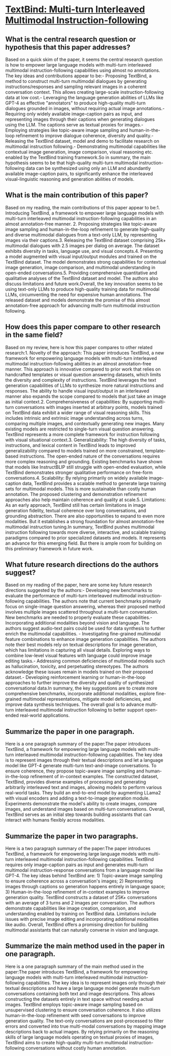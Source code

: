 # [TextBind: Multi-turn Interleaved Multimodal Instruction-following](https://arxiv.org/abs/2309.08637)

## What is the central research question or hypothesis that this paper addresses?

Based on a quick skim of the paper, it seems the central research question is how to empower large language models with multi-turn interleaved multimodal instruction-following capabilities using almost no annotations. The key ideas and contributions appear to be:- Proposing TextBind, a method to construct multi-turn multimodal dialogues by generating instructions/responses and sampling relevant images in a coherent conversation context. This allows creating large-scale instruction-following data at low cost.- Leveraging the language generation abilities of LLMs like GPT-4 as effective "annotators" to produce high-quality multi-turn dialogues grounded in images, without requiring actual image annotations.- Requiring only widely available image-caption pairs as input, and representing images through their captions when generating dialogues using the LLM. The captions serve as textual proxies for images.- Employing strategies like topic-aware image sampling and human-in-the-loop refinement to improve dialogue coherence, diversity and quality.- Releasing the TextBind dataset, model and demo to facilitate research on multimodal instruction following.- Demonstrating multimodal capabilities like contextual image generation, image comparison, visual reasoning etc. enabled by the TextBind training framework.So in summary, the main hypothesis seems to be that high-quality multi-turn multimodal instruction-following data can be synthesized using only an LLM and abundantly available image-caption pairs, to significantly enhance the interleaved visual-linguistic reasoning and generation abilities of models.


## What is the main contribution of this paper?

Based on my reading, the main contributions of this paper appear to be:1. Introducing TextBind, a framework to empower large language models with multi-turn interleaved multimodal instruction-following capabilities in an almost annotation-free manner. 2. Proposing strategies like topic-aware image sampling and human-in-the-loop refinement to generate high-quality and diverse multimodal dialogues from a text-only LLM, by representing images via their captions.3. Releasing the TextBind dataset comprising 25k+ multimodal dialogues with 2.5 images per dialog on average. The dataset exhibits diversity in tasks, language use, and visual concepts.4. Presenting a model augmented with visual input/output modules and trained on the TextBind dataset. The model demonstrates strong capabilities for contextual image generation, image comparison, and multimodal understanding in open-ended conversations.5. Providing comprehensive quantitative and qualitative analyses of the TextBind dataset and model. The authors also discuss limitations and future work.Overall, the key innovation seems to be using text-only LLMs to produce high-quality training data for multimodal LLMs, circumventing the need for expensive human annotations. The released dataset and models demonstrate the promise of this almost annotation-free approach for advancing multi-turn multimodal instruction following.


## How does this paper compare to other research in the same field?

Based on my review, here is how this paper compares to other related research:1. Novelty of the approach: This paper introduces TextBind, a new framework for empowering language models with multi-turn interleaved multimodal instruction-following abilities in an almost annotation-free manner. This approach is innovative compared to prior work that relies on handcrafted templates or visual question answering datasets, which limits the diversity and complexity of instructions. TextBind leverages the text generation capabilities of LLMs to synthesize more natural instructions and responses. The ability to handle visual input/output in an interleaved manner also expands the scope compared to models that just take an image as initial context.2. Comprehensiveness of capabilities: By supporting multi-turn conversations with images inserted at arbitrary points, models trained on TextBind data exhibit a wider range of visual reasoning skills. This includes intrinsic and extrinsic image understanding across turns, comparing multiple images, and contextually generating new images. Many existing models are restricted to single-turn visual question answering. TextBind represents a more complete framework for instruction following with visual situational context.3. Generalizability: The high diversity of tasks, instructions, and lexical content in TextBind leads to improved generalizability compared to models trained on more constrained, template-based instructions. The open-ended nature of the conversations requires more complex reasoning and grounding. Existing benchmarks have shown that models like InstructBLIP still struggle with open-ended evaluation, while TextBind demonstrates stronger qualitative performance on free-form conversations.4. Scalability: By relying primarily on widely available image-caption data, TextBind provides a scalable method to generate large training sets for multimodal models. This is more sustainable than costly human annotation. The proposed clustering and demonstration refinement approaches also help maintain coherence and quality at scale.5. Limitations: As an early approach, TextBind still has certain limitations in image generation fidelity, textual coherence over long conversations, and grounding abstraction. There are also opportunities to expand to even more modalities. But it establishes a strong foundation for almost annotation-free multimodal instruction tuning.In summary, TextBind pushes multimodal instruction following towards more diverse, interactive, and scalable training paradigms compared to prior specialized datasets and models. It represents an advance for this emerging field. But there is ample room for building on this preliminary framework in future work.


## What future research directions do the authors suggest?

Based on my reading of the paper, here are some key future research directions suggested by the authors:- Developing new benchmarks to evaluate the performance of multi-turn interleaved multimodal instruction-following capabilities. The authors note that current benchmarks primarily focus on single-image question answering, whereas their proposed method involves multiple images scattered throughout a multi-turn conversation. New benchmarks are needed to properly evaluate these capabilities.- Incorporating additional modalities beyond vision and language. The authors suggest audio-text pairs could be used for data synthesis to further enrich the multimodal capabilities. - Investigating fine-grained multimodal feature combinations to enhance image generation capabilities. The authors note their best models rely on textual descriptions for image generation, which has limitations in capturing all visual details. Exploring ways to combine low-level visual features with language could improve image editing tasks.- Addressing common deficiencies of multimodal models such as hallucination, toxicity, and perpetuating stereotypes. The authors acknowledge these issues remain in models trained on their proposed dataset.- Developing reinforcement learning or human-in-the-loop approaches to further improve the diversity and quality of synthesized conversational data.In summary, the key suggestions are to create more comprehensive benchmarks, incorporate additional modalities, explore fine-grained multimodal representations, mitigate model deficiencies, and improve data synthesis techniques. The overall goal is to advance multi-turn interleaved multimodal instruction following to better support open-ended real-world applications.


## Summarize the paper in one paragraph.

Here is a one paragraph summary of the paper:The paper introduces TextBind, a framework for empowering large language models with multi-turn interleaved multimodal instruction-following capabilities. The key idea is to represent images through their textual descriptions and let a language model like GPT-4 generate multi-turn text-and-image conversations. To ensure coherence, they propose topic-aware image sampling and human-in-the-loop refinement of in-context examples. The constructed dataset, TextBind, provides diverse examples of processing and generating arbitrarily interleaved text and images, allowing models to perform various real-world tasks. They build an end-to-end model by augmenting LLama2 with visual encoders and adding a text-to-image generation module. Experiments demonstrate the model's ability to create images, compare images, and understand images based on multi-turn conversations. Overall, TextBind serves as an initial step towards building assistants that can interact with humans flexibly across modalities.


## Summarize the paper in two paragraphs.

Here is a two paragraph summary of the paper:The paper introduces TextBind, a framework for empowering large language models with multi-turn interleaved multimodal instruction-following capabilities. TextBind requires only image-caption pairs as input and generates multi-turn multimodal instruction-response conversations from a language model like GPT-4. The key ideas behind TextBind are: 1) Topic-aware image sampling to ensure coherence across a conversation's images; 2) Representing images through captions so generation happens entirely in language space; 3) Human-in-the-loop refinement of in-context examples to improve generation quality. TextBind constructs a dataset of 25K+ conversations with an average of 3 turns and 2 images per conversation. The authors demonstrate capabilities like image creation, comparison, and understanding enabled by training on TextBind data. Limitations include issues with precise image editing and incorporating additional modalities like audio. Overall, TextBind offers a promising direction for building multimodal assistants that can naturally converse in vision and language.


## Summarize the main method used in the paper in one paragraph.

Here is a one paragraph summary of the main method used in the paper:The paper introduces TextBind, a framework for empowering language models with multi-turn interleaved multimodal instruction-following capabilities. The key idea is to represent images only through their textual descriptions and have a large language model generate multi-turn conversations containing both text and image descriptions. This allows constructing the datasets entirely in text space without needing actual images. TextBind employs topic-aware image sampling based on unsupervised clustering to ensure conversation coherence. It also utilizes human-in-the-loop refinement with seed conversations to improve generation quality. The text-only conversations are post-processed to filter errors and converted into true multi-modal conversations by mapping image descriptions back to actual images. By relying primarily on the reasoning skills of large language models operating on textual proxies of images, TextBind aims to create high-quality multi-turn multimodal instruction-following conversations without costly human annotation.
